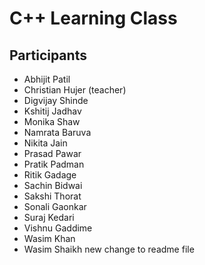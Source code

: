 # C++ Learning Class

## Participants

- Abhijit Patil
- Christian Hujer (teacher)
- Digvijay Shinde
- Kshitij Jadhav
- Monika Shaw
- Namrata Baruva
- Nikita Jain
- Prasad Pawar
- Pratik Padman
- Ritik Gadage
- Sachin Bidwai
- Sakshi Thorat
- Sonali Gaonkar
- Suraj Kedari
- Vishnu Gaddime
- Wasim Khan
- Wasim Shaikh
new change to readme file
